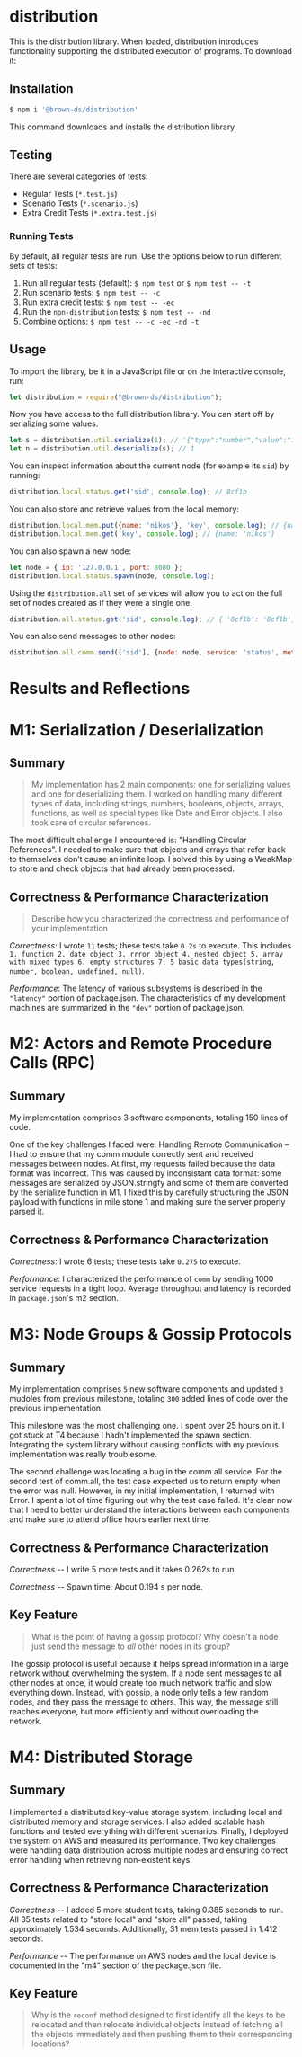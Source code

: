 # distribution

This is the distribution library. When loaded, distribution introduces functionality supporting the distributed execution of programs. To download it:

## Installation

```sh
$ npm i '@brown-ds/distribution'
```

This command downloads and installs the distribution library.

## Testing

There are several categories of tests:
  *	Regular Tests (`*.test.js`)
  *	Scenario Tests (`*.scenario.js`)
  *	Extra Credit Tests (`*.extra.test.js`)

### Running Tests

By default, all regular tests are run. Use the options below to run different sets of tests:

1. Run all regular tests (default): `$ npm test` or `$ npm test -- -t`
2. Run scenario tests: `$ npm test -- -c` 
3. Run extra credit tests: `$ npm test -- -ec`
4. Run the `non-distribution` tests: `$ npm test -- -nd`
5. Combine options: `$ npm test -- -c -ec -nd -t`

## Usage

To import the library, be it in a JavaScript file or on the interactive console, run:

```js
let distribution = require("@brown-ds/distribution");
```

Now you have access to the full distribution library. You can start off by serializing some values. 

```js
let s = distribution.util.serialize(1); // '{"type":"number","value":"1"}'
let n = distribution.util.deserialize(s); // 1
```

You can inspect information about the current node (for example its `sid`) by running:

```js
distribution.local.status.get('sid', console.log); // 8cf1b
```

You can also store and retrieve values from the local memory:

```js
distribution.local.mem.put({name: 'nikos'}, 'key', console.log); // {name: 'nikos'}
distribution.local.mem.get('key', console.log); // {name: 'nikos'}
```

You can also spawn a new node:

```js
let node = { ip: '127.0.0.1', port: 8080 };
distribution.local.status.spawn(node, console.log);
```

Using the `distribution.all` set of services will allow you to act 
on the full set of nodes created as if they were a single one.

```js
distribution.all.status.get('sid', console.log); // { '8cf1b': '8cf1b', '8cf1c': '8cf1c' }
```

You can also send messages to other nodes:

```js
distribution.all.comm.send(['sid'], {node: node, service: 'status', method: 'get'}, console.log); // 8cf1c
```
# Results and Reflections
# M1: Serialization / Deserialization

## Summary

> My implementation has 2 main components: one for serializing values and one for deserializing them. I worked on handling many different types of data, including strings, numbers, booleans, objects, arrays, functions, as well as special types like Date and Error objects. I also took care of circular references.


The most difficult challenge I encountered is: "Handling Circular References".
I needed to make sure that objects and arrays that refer back to themselves don’t cause an infinite loop. I solved this by using a WeakMap to store and check objects that had already been processed.

## Correctness & Performance Characterization


> Describe how you characterized the correctness and performance of your implementation


*Correctness*: I wrote `11` tests; these tests take `0.2s` to execute. This includes `1. function 2. date object 3. rrror object 4. nested object 5. array with mixed types 6. empty structures 7. 5 basic data types(string, number, boolean, undefined, null)`.


*Performance*: The latency of various subsystems is described in the `"latency"` portion of package.json. The characteristics of my development machines are summarized in the `"dev"` portion of package.json.

# M2: Actors and Remote Procedure Calls (RPC)


## Summary
My implementation comprises 3 software components, totaling 150 lines of code.

One of the key challenges I faced were:
 Handling Remote Communication – I had to ensure that my comm module correctly sent and received messages between nodes. At first, my requests failed because the data format was incorrect. This was caused by inconsistant data format: some messages are serialized by JSON.stringfy and some of them are converted by the serialize function in M1. I fixed this by carefully structuring the JSON payload with functions in mile stone 1 and making sure the server properly parsed it.

## Correctness & Performance Characterization

*Correctness*: I wrote 6 tests; these tests take `0.275` to execute.


*Performance*: I characterized the performance of `comm` by sending 1000 service requests in a tight loop. Average throughput and latency is recorded in `package.json`'s m2 section.

# M3: Node Groups & Gossip Protocols


## Summary

> 


My implementation comprises `5` new software components and updated `3` mudoles from previous milestone, totaling `300` added lines of code over the previous implementation. 

This milestone was the most challenging one. I spent over 25 hours on it. I got stuck at T4 because I hadn't implemented the spawn section. Integrating the system library without causing conflicts with my previous implementation was really troublesome.

The second challenge was locating a bug in the comm.all service. For the second test of comm.all, the test case expected us to return empty when the error was null. However, in my initial implementation, I returned with Error. I spent a lot of time figuring out why the test case failed. It's clear now that I need to better understand the interactions between each components and make sure to attend office hours earlier next time.

## Correctness & Performance Characterization

> 
*Correctness* -- I write 5 more tests and it takes 0.262s to run. 

*Correctness* -- Spawn time: About 0.194 s per node.

## Key Feature

> What is the point of having a gossip protocol? Why doesn't a node just send the message to _all_ other nodes in its group?

The gossip protocol is useful because it helps spread information in a large network without overwhelming the system. If a node sent messages to all other nodes at once, it would create too much network traffic and slow everything down. Instead, with gossip, a node only tells a few random nodes, and they pass the message to others. This way, the message still reaches everyone, but more efficiently and without overloading the network.


# M4: Distributed Storage
## Summary
I implemented a distributed key-value storage system, including local and distributed memory and storage services. I also added scalable hash functions and tested everything with different scenarios. Finally, I deployed the system on AWS and measured its performance. Two key challenges were handling data distribution across multiple nodes and ensuring correct error handling when retrieving non-existent keys.

## Correctness & Performance Characterization

*Correctness* -- I added 5 more student tests, taking 0.385 seconds to run. All 35 tests related to "store local" and "store all" passed, taking approximately 1.534 seconds. Additionally, 31 mem tests passed in 1.412 seconds.

*Performance* -- The performance on AWS nodes and the local device is documented in the "m4" section of the package.json file.


## Key Feature

> Why is the `reconf` method designed to first identify all the keys to be relocated and then relocate individual objects instead of fetching all the objects immediately and then pushing them to their corresponding locations?